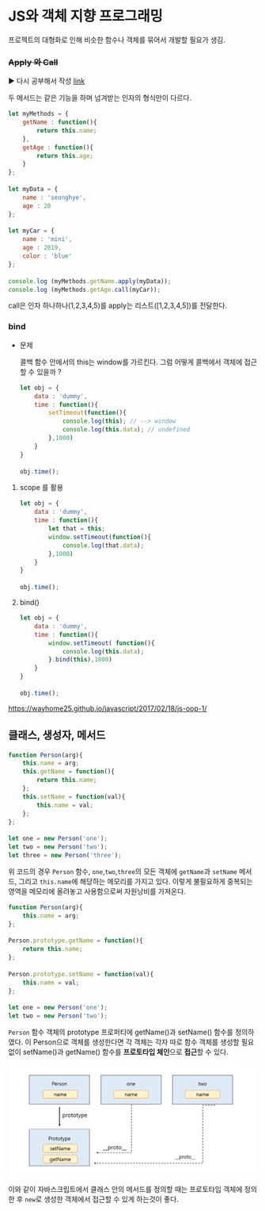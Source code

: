 # JS와 객체 지향 프로그래밍

프로젝트의 대형화로 인해 비슷한 함수나 객체를 묶어서 개발할 필요가 생김.

### ~~Apply 와 Call~~

:arrow_forward: 다시 공부해서 작성 [ link ](https://github.com/hanseonghye/TIL/blob/master/javascript/%ED%95%A8%EC%88%98.md)

두 메서드는 같은 기능을 하며 넘겨받는 인자의 형식만이 다르다.

``` javascript
let myMethods = {
    getName : function(){
        return this.name;
    },
    getAge : function(){
        return this.age;
    }
};

let myData = {
    name : 'seonghye',
    age : 20
};

let myCar = {
    name : 'mini',
    age : 2019,
    color : 'blue'
};

console.log (myMethods.getName.apply(myData));
console.log (myMethods.getAge.call(myCar));
```

call은 인자 하나하나(1,2,3,4,5)를 apply는 리스트([1,2,3,4,5])를 전달한다.



### bind

- 문제

  콜백 함수 안에서의 this는 window를 가르킨다. 그럼 어떻게 콜백에서 객체에 접근할 수 있을까 ?

  ``` javascript
  let obj = {
      data : 'dummy',
      time : function(){
          setTimeout(function(){
              console.log(this); // --> window
              console.log(this.data); // undefined
          },1000)
      }
  }
  
  obj.time();
  ```

1. scope 를 활용

   ``` javascript
   let obj = {
       data : 'dummy',
       time : function(){
           let that = this;
           window.setTimeout(function(){
               console.log(that.data); 
           },1000)
       }
   }
   
   obj.time();
   ```

2. bind()

   ``` javascript
   let obj = {
       data : 'dummy',
       time : function(){
           window.setTimeout( function(){
               console.log(this.data);
           }.bind(this),1000)
       }
   }
   
   obj.time();
   ```




https://wayhome25.github.io/javascript/2017/02/18/js-oop-1/



## 클래스, 생성자, 메서드

```javascript
function Person(arg){
    this.name = arg;
    this.getName = function(){
        return this.name;
    };
    this.setName = function(val){
        this.name = val;
    };
};

let one = new Person('one');
let two = new Person('two');
let three = new Person('three');
```

위 코드의 경우 `Person` 함수, `one`,`two`,`three`의 모든 객체에 `getName`과 `setName` 메서드, 그리고 `this.name`에 해당하는 메모리를 가지고 있다. 이렇게 불필요하게 중복되는 영역을 메모리에 올려놓고 사용함으로써 자원낭비를 가져온다.

```javascript
function Person(arg){
    this.name = arg;
};

Person.prototype.getName = function(){
    return this.name;
};

Person.prototype.setName = function(val){
    this.name = val;
};

let one = new Person('one');
let two = new Person('two');
```

`Person` 함수 객체의 prototype 프로퍼티에 getName()과 setName() 함수를 정의하였다. 이 Person으로 객체를 생성한다면 각 객체는 각자 따로 함수 객체를 생성할 필요 없이 setName()과 getName() 함수를 **프로토타입 체인**으로 **접근**할 수 있다.

![ex_screenshot](./img/js-oop1.png)

이와 같이 자바스크립트에서 클래스 안의 메서드를 정의할 때는 프로토타입 객체에 정의한 후 `new`로 생성한 객체에서 접근할 수 있게 하는것이 좋다.